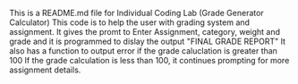 This is a README.md file for Individual Coding Lab (Grade Generator Calculator)
This code is to help the user with grading system and assignment.
It gives the promt to Enter Assignment, category, weight and grade and it is programmed to dislay the output "FINAL GRADE REPORT"
It also has a function to output error if the grade caluclation is greater than 100
If the grade calculation is less than 100, it continues prompting for more assignment details. 